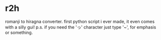 # r2h
romanji to hiragna converter. first python script i ever made, it even comes with a silly gui!
p.s. if you need the 'っ' character just type '~', for emphasis or something.
